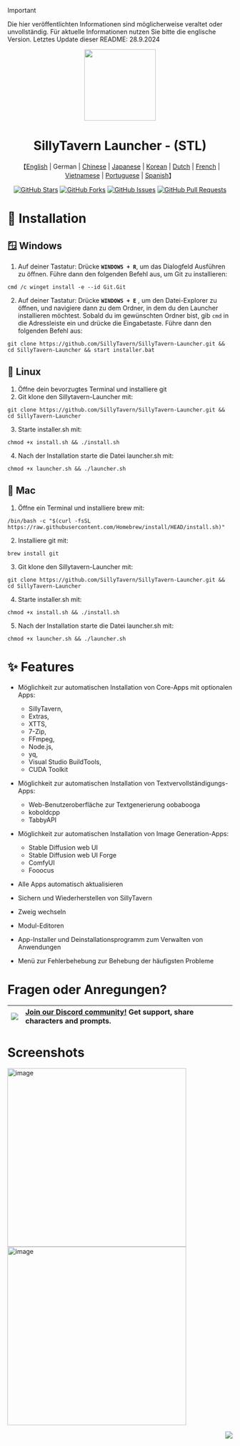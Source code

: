 > [!IMPORTANT]  
> Die hier veröffentlichten Informationen sind möglicherweise veraltet oder unvollständig. Für aktuelle Informationen nutzen Sie bitte die englische Version.
> Letztes Update dieser README: 28.9.2024
>
> <a name="readme-top"></a>

<div align="center">

<img height="160" src="st-launcher.ico">

<h1 align="center">SillyTavern Launcher - (STL)</h1>

<p align="center">
    【<a href="README.md">English</a> | German | <a href="README-zh-cn.md">Chinese</a> | <a href="README-ja-jp.md">Japanese</a> | <a href="README-ko-kr.md">Korean</a> | <a href="README-nl-nl.md">Dutch</a> | <a href="README-fr-fr.md">French</a> | <a href="README-vi-vn.md">Vietnamese</a> | <a href="README-pt-pt.md">Portuguese</a> | <a href="README-es-es.md">Spanish</a>】
  
[![GitHub Stars](https://img.shields.io/github/stars/SillyTavern/SillyTavern-Launcher.svg)](https://github.com/SillyTavern/SillyTavern-Launcher/stargazers)
[![GitHub Forks](https://img.shields.io/github/forks/SillyTavern/SillyTavern-Launcher.svg)](https://github.com/SillyTavern/SillyTavern-Launcher/network)
[![GitHub Issues](https://img.shields.io/github/issues/SillyTavern/SillyTavern-Launcher.svg)](https://github.com/SillyTavern/SillyTavern-Launcher/issues)
[![GitHub Pull Requests](https://img.shields.io/github/issues-pr/SillyTavern/SillyTavern-Launcher.svg)](https://github.com/SillyTavern/SillyTavern-Launcher/pulls)
</div>

# 🔧 Installation
## 🪟 Windows
1.  Auf deiner Tastatur: Drücke **`WINDOWS + R`**, um das Dialogfeld Ausführen zu öffnen. Führe dann den folgenden Befehl aus, um Git zu installieren:
```shell
cmd /c winget install -e --id Git.Git
```
2. Auf deiner Tastatur: Drücke **`WINDOWS + E`** , um den Datei-Explorer zu öffnen, und navigiere dann zu dem Ordner, in dem du den Launcher installieren möchtest. Sobald du im gewünschten Ordner bist, gib `cmd` in die Adressleiste ein und drücke die Eingabetaste. Führe dann den folgenden Befehl aus:
```shell
git clone https://github.com/SillyTavern/SillyTavern-Launcher.git && cd SillyTavern-Launcher && start installer.bat
```

## 🐧 Linux
1. Öffne dein bevorzugtes Terminal und installiere git
2. Git klone den Sillytavern-Launcher mit: 
```shell
git clone https://github.com/SillyTavern/SillyTavern-Launcher.git && cd SillyTavern-Launcher
```
3. Starte installer.sh mit: 
```shell
chmod +x install.sh && ./install.sh
```
4. Nach der Installation starte die Datei launcher.sh mit: 
```shell
chmod +x launcher.sh && ./launcher.sh
```

## 🍎 Mac
1. Öffne ein Terminal und installiere brew mit: 
```shell
/bin/bash -c "$(curl -fsSL https://raw.githubusercontent.com/Homebrew/install/HEAD/install.sh)"
```
2. Installiere git mit: 
```shell
brew install git
```
3. Git klone den Sillytavern-Launcher mit: 
```shell
git clone https://github.com/SillyTavern/SillyTavern-Launcher.git && cd SillyTavern-Launcher
```
4. Starte installer.sh mit: 
```shell
chmod +x install.sh && ./install.sh
```
5. Nach der Installation starte die Datei launcher.sh mit: 
```shell
chmod +x launcher.sh && ./launcher.sh
```

# ✨ Features
* Möglichkeit zur automatischen Installation von Core-Apps mit optionalen Apps:
  * SillyTavern,
  * Extras,
  * XTTS,
  * 7-Zip,
  * FFmpeg,
  * Node.js,
  * yq,
  * Visual Studio BuildTools,
  * CUDA Toolkit

* Möglichkeit zur automatischen Installation von Textvervollständigungs-Apps:
  * Web-Benutzeroberfläche zur Textgenerierung oobabooga
  * koboldcpp
  * TabbyAPI

* Möglichkeit zur automatischen Installation von Image Generation-Apps:
  * Stable Diffusion web UI
  * Stable Diffusion web UI Forge
  * ComfyUI
  * Fooocus

* Alle Apps automatisch aktualisieren
* Sichern und Wiederherstellen von SillyTavern
* Zweig wechseln
* Modul-Editoren
* App-Installer und Deinstallationsprogramm zum Verwalten von Anwendungen
* Menü zur Fehlerbehebung zur Behebung der häufigsten Probleme

# Fragen oder Anregungen?

| [![][discord-shield-badge]][discord-link] | [Join our Discord community!](https://discord.gg/sillytavern) Get support, share characters and prompts. |
| :---------------------------------------- | :------------------------------------------------------------------------------------------------------- |

# Screenshots
<img width="400" alt="image" src="https://github.com/user-attachments/assets/b4c69b21-f8ce-4ee8-81c1-78de8204b95e">
<img width="400" alt="image" src="https://github.com/user-attachments/assets/f821a4bb-4e52-47f3-b714-13621dd25991">


<div align="right">

[![][back-to-top]](#readme-top)
    
</div>


<!-- LINK GROUP -->
[back-to-top]: https://img.shields.io/badge/-BACK_TO_TOP-151515?style=flat-square
[discord-link]: https://discord.gg/sillytavern
[discord-shield]: https://img.shields.io/discord/1100685673633153084?color=5865F2&label=discord&labelColor=black&logo=discord&logoColor=white&style=flat-square
[discord-shield-badge]: https://img.shields.io/discord/1100685673633153084?color=5865F2&label=discord&labelColor=black&logo=discord&logoColor=white&style=for-the-badge
